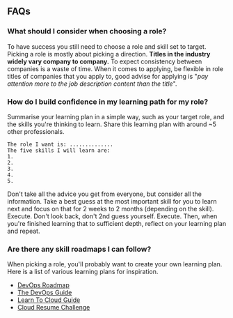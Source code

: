 
## FAQs

### What should I consider when choosing a role?

To have success you still need to choose a role and skill set to target. Picking a role is mostly about picking a direction. **Titles in the industry widely vary company to company.** To expect consistency between companies is a waste of time. When it comes to applying, be flexible in role titles of companies that you apply to, good advise for applying is "*pay attention more to the job description content than the title*".

### How do I build confidence in my learning path for my role? 

Summarise your learning plan in a simple way, such as your target role, and the skills you're thinking to learn. Share this learning plan with around ~5 other professionals. 

```
The role I want is: ..............
The five skills I will learn are: 
1. 
2. 
3. 
4. 
5. 
```

Don't take all the advice you get from everyone, but consider all the information. Take a best guess at the most important skill for you to learn next and focus on that for 2 weeks to 2 months (depending on the skill). Execute. Don't look back, don't 2nd guess yourself. Execute. Then, when you're finished learning that to sufficient depth, reflect on your learning plan and repeat. 

### Are there any skill roadmaps I can follow? 

When picking a role, you'll probably want to create your own learning plan. Here is a list of various learning plans for inspiration. 

* [DevOps Roadmap](https://roadmap.sh/devops)
* [The DevOps Guide](https://thedevops.guide/#/)
* [Learn To Cloud Guide](https://learntocloud.guide/)
* [Cloud Resume Challenge](https://cloudresumechallenge.dev/)
